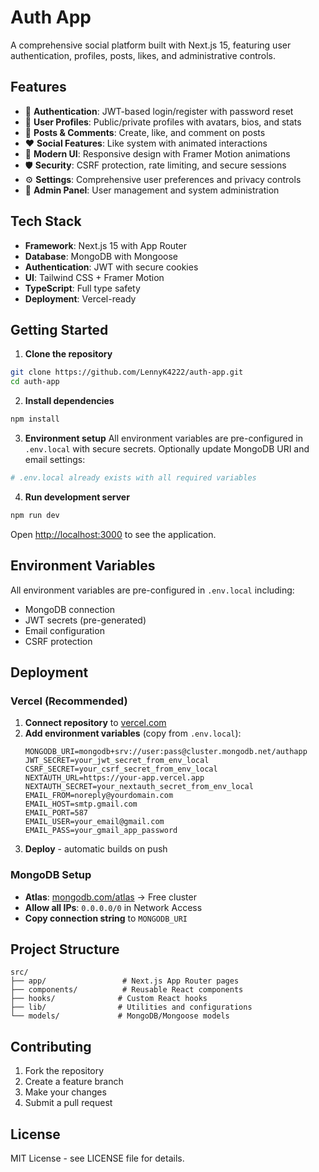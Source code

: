 # Auth App

A comprehensive social platform built with Next.js 15, featuring user authentication, profiles, posts, likes, and administrative controls.

## Features

- 🔐 **Authentication**: JWT-based login/register with password reset
- 👥 **User Profiles**: Public/private profiles with avatars, bios, and stats  
- 📝 **Posts & Comments**: Create, like, and comment on posts
- ❤️ **Social Features**: Like system with animated interactions
- 🎨 **Modern UI**: Responsive design with Framer Motion animations
- 🛡️ **Security**: CSRF protection, rate limiting, and secure sessions
- ⚙️ **Settings**: Comprehensive user preferences and privacy controls
- 👑 **Admin Panel**: User management and system administration

## Tech Stack

- **Framework**: Next.js 15 with App Router
- **Database**: MongoDB with Mongoose
- **Authentication**: JWT with secure cookies
- **UI**: Tailwind CSS + Framer Motion
- **TypeScript**: Full type safety
- **Deployment**: Vercel-ready

## Getting Started

1. **Clone the repository**
```bash
git clone https://github.com/LennyK4222/auth-app.git
cd auth-app
```

2. **Install dependencies**
```bash
npm install
```

3. **Environment setup**
All environment variables are pre-configured in `.env.local` with secure secrets.
Optionally update MongoDB URI and email settings:
```bash
# .env.local already exists with all required variables
```

4. **Run development server**
```bash
npm run dev
```

Open [http://localhost:3000](http://localhost:3000) to see the application.

## Environment Variables

All environment variables are pre-configured in `.env.local` including:
- MongoDB connection
- JWT secrets (pre-generated)
- Email configuration
- CSRF protection

## Deployment

### Vercel (Recommended)
1. **Connect repository** to [vercel.com](https://vercel.com)
2. **Add environment variables** (copy from `.env.local`):
   ```
   MONGODB_URI=mongodb+srv://user:pass@cluster.mongodb.net/authapp
   JWT_SECRET=your_jwt_secret_from_env_local
   CSRF_SECRET=your_csrf_secret_from_env_local
   NEXTAUTH_URL=https://your-app.vercel.app
   NEXTAUTH_SECRET=your_nextauth_secret_from_env_local
   EMAIL_FROM=noreply@yourdomain.com
   EMAIL_HOST=smtp.gmail.com
   EMAIL_PORT=587
   EMAIL_USER=your_email@gmail.com
   EMAIL_PASS=your_gmail_app_password
   ```
3. **Deploy** - automatic builds on push

### MongoDB Setup
- **Atlas**: [mongodb.com/atlas](https://mongodb.com/atlas) → Free cluster
- **Allow all IPs**: `0.0.0.0/0` in Network Access
- **Copy connection string** to `MONGODB_URI`

## Project Structure

```
src/
├── app/                 # Next.js App Router pages
├── components/          # Reusable React components
├── hooks/              # Custom React hooks
├── lib/                # Utilities and configurations
└── models/             # MongoDB/Mongoose models
```

## Contributing

1. Fork the repository
2. Create a feature branch
3. Make your changes
4. Submit a pull request

## License

MIT License - see LICENSE file for details.
